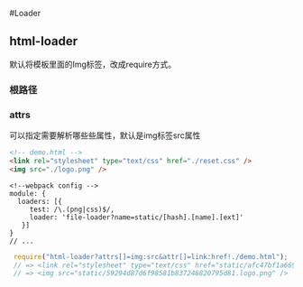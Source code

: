 #Loader
## html-loader
默认将模板里面的Img标签，改成require方式。

### 根路径

### attrs
可以指定需要解析哪些些属性，默认是img标签src属性
```html
<!-- demo.html -->
<link rel="stylesheet" type="text/css" href="./reset.css" />
<img src="./logo.png" />
```
```
<!--webpack config -->
module: {    
  loaders: [{
     test: /\.(png|css)$/,
     loader: 'file-loader?name=static/[hash].[name].[ext]'
   }]
}
// ...
```

```js
 require("html-loader?attrs[]=img:src&attr[]=link:href!./demo.html");
 // => <link rel="stylesheet" type="text/css" href="static/afc47bf1a6696c427189aa6fc7cf3ee8.reset.css" />
 // => <img src="static/59294d87d6f98581b837246820795d81.logo.png" />
```
